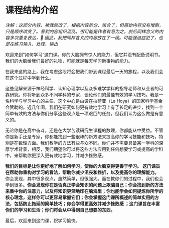 # 课程结构介绍

_注解：这部分内容，被我修改了，根据内容拆分、组合了，但原始内容没有增删，只是顺序改变了。看到内容组织混乱，很可能是作者有意为之。前后同样含义的内容多次重复表达， 因此，我把同样含义的内容放在了一段。可能强迫症犯了，也是在练习输入、处理、输出_

欢迎来到“如何学习”这门课。你的大脑拥有惊人的能力，但它并没有配备说明书。我们的大脑给我们最好的礼物，可能就是每天学习新事物的能力。

在我来这的路上，我在考虑这段将会把我们带到课程最后一天的旅程，以及我们会在这个过程中学到什么。

这些见解来源于神经科学、认知心理学以及众多难学学科的指导老师和从业者的可靠研究。你将听到众多不同学科的专家，谈论他们的最佳有效的学习技巧。我是一名科学与学习中心的主任，这个中心是由设在拉荷亚（La Hoya）的国家科学基金会赞助的。近几年间，我们在研究如何更有效地学习上有了长足的进步，找到一个简单有效的方法与你们分享这些观点是一项艰巨的任务。但我们认为这么做是有意义的。

无论你是在高中奋斗，还是在大学苦读研究生课程的数理，你都能从中受益。不管你是新手还是专家，你都能找到一些很棒的新方法来提高你的学习技能和技巧，特别是在数理方面。我们教学的方法有些与众不同。你们并不需要具备某一学科的深厚学术背景，相反，我们期望你可以将这些方法应用到任何想要学习或提高的学科中，来帮助你更深入更有效地学习，并减少挫败感。

**我们的目标是让你更好地了解如何学习，使你的大脑变得更善于学习。** **这门课旨在帮助你重构对学习的看法，帮助你减少沮丧和挫折，以及提高你的理解能力。** 你会发现，其中很多观点，虽然简单，但很强大。而在教你们的过程中，我们也会学到很多。**你会发现你在是否真正学会知识的问题上欺骗自己；你会找到新的方法来集中你的注意力，以及将知识更深地印在脑海里；你也能学会如何提炼你所学的核心理念，这样你可以更容易掌握它们；你会掌握这门课所概述的简单实用的方法，包括防止拖延的简单技巧；你会学得更高效并减少挫败感 ；这门课旨在丰富你们的学习和生活；你们将会从中得到自己想要的东西。**

最后，欢迎来到这门课，祝学习愉快。
